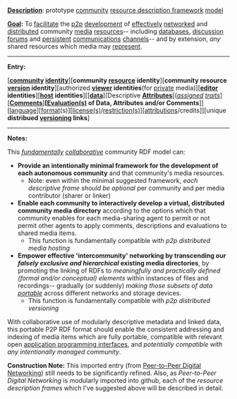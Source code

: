**[Description](https://github.com/gcassel/Modular-Organization-Terminology/blob/master/terms/describe.md)**:  prototype [community](https://github.com/gcassel/Modular-Organization-Terminology/blob/master/terms/community.md) [resource description framework](https://github.com/gcassel/Modular-Organization-Terminology/blob/master/compound-terms/RDF.md) [model](https://github.com/gcassel/Modular-Organization-Terminology/blob/master/terms/model.md)  

**[Goal](https://github.com/gcassel/Modular-Organization-Terminology/blob/master/terms/goal.md):**  To [facilitate](https://github.com/gcassel/Modular-Organization-Terminology/blob/master/terms/facilitate.md) the [p2p](https://github.com/gcassel/Modular-Organization-Terminology/blob/master/compound-terms/P2P.md) [development](https://github.com/gcassel/Modular-Organization-Terminology/blob/master/terms/develop.md) of [effectively](https://github.com/gcassel/Modular-Organization-Terminology/blob/master/terms/effective.md) [networked](https://github.com/gcassel/Modular-Organization-Terminology/blob/master/terms/network.md) and [distributed](https://github.com/gcassel/Modular-Organization-Terminology/blob/master/terms/distribute.md) community [media](https://github.com/gcassel/Modular-Organization-Terminology/blob/master/terms/media.md) [resources](https://github.com/gcassel/Modular-Organization-Terminology/blob/master/terms/resource.md)-- including [databases](https://github.com/gcassel/Modular-Organization-Terminology/blob/master/terms/database.md), [discussion](https://github.com/gcassel/Modular-Organization-Terminology/blob/master/terms/discussion.md) [forums](https://github.com/gcassel/Modular-Organization-Terminology/blob/master/terms/forum.md) and [persistent](https://github.com/gcassel/Modular-Organization-Terminology/blob/master/terms/persist.md) [communications](https://github.com/gcassel/Modular-Organization-Terminology/blob/master/terms/communication.md) [channels](https://github.com/gcassel/Modular-Organization-Terminology/blob/master/terms/channel.md)-- and by extension, *any* shared resources which media may [represent](https://github.com/gcassel/Modular-Organization-Terminology/blob/master/terms/representation.md).

------------------

**Entry:**

[**[community](https://github.com/gcassel/Modular-Organization-Terminology/blob/master/terms/community.md) [identity](https://github.com/gcassel/Modular-Organization-Terminology/blob/master/terms/identity.md)**][**community [resource](https://github.com/gcassel/Modular-Organization-Terminology/blob/master/terms/resource.md) identity**][**community resource [version](https://github.com/gcassel/Modular-Organization-Terminology/blob/master/terms/version.md) identity**][authorized **[viewer](https://github.com/gcassel/Modular-Organization-Terminology/blob/master/terms/view.md) identities**(for [private](https://github.com/gcassel/Modular-Organization-Terminology/blob/master/terms/private.md) media)][**[editor](https://github.com/gcassel/Modular-Organization-Terminology/blob/master/terms/editor.md) identities**][**[host](https://github.com/gcassel/Modular-Organization-Terminology/blob/master/terms/host.md) identities**][[**[data](https://github.com/gcassel/Modular-Organization-Terminology/blob/master/terms/data.md)**][Descriptive **[Attributes](https://github.com/gcassel/Modular-Organization-Terminology/blob/master/terms/attribute.md)**[(*[assigned](https://github.com/gcassel/Modular-Organization-Terminology/blob/master/terms/assign.md) [traits](https://github.com/gcassel/Modular-Organization-Terminology/blob/master/terms/trait.md)*][**[Comments](https://github.com/gcassel/Modular-Organization-Terminology/blob/master/terms/comment.md)**]**[[Evaluation(s)](https://github.com/gcassel/Modular-Organization-Terminology/blob/master/terms/evaluate.md) of Data, Attributes and/or Comments**]][[language](https://github.com/gcassel/Modular-Organization-Terminology/blob/master/terms/language.md)][[format](https://github.com/gcassel/Modular-Organization-Terminology/blob/master/terms/format.md)(s)][[license(s)](https://github.com/gcassel/Modular-Organization-Terminology/blob/master/terms/license.md)/[restriction(s)](https://github.com/gcassel/Modular-Organization-Terminology/blob/master/terms/restriction.md)][[attributions](https://github.com/gcassel/Modular-Organization-Terminology/blob/master/terms/attribution.md)/credits]][unique **distribued [versioning](https://github.com/gcassel/Modular-Organization-Terminology/blob/master/terms/version.md) links**]

------------------

**Notes:** 

This *[fundamentally](https://github.com/gcassel/Modular-Organization-Terminology/blob/master/terms/base.md) [collaborative](https://github.com/gcassel/Modular-Organization-Terminology/blob/master/terms/collaboration.md)* community RDF model can:
 
* **Provide an intentionally minimal framework for the development of each autonomous community** and that community's media resources.
   * Note: even within the minimal suggested framework, *each descriptive frame should be optional* per community and per media contributor (sharer or linker)  
* **Enable each community to interactively develop a virtual, distributed community media directory** according to the options which that community enables for each media-sharing agent to permit or not permit other agents to apply comments, descriptions and evaluations to shared media items.
   * This function is fundamentally compatible with *p2p distributed media hosting*
* **Empower effective 'intercommunity' networking by transcending our *falsely exclusive and hierarchical* existing media directories**, by promoting the linking of RDFs to *meaningfully and practically defined (formal and/or conceptual) elements* within instances of files and recordings-- gradually (or suddenly) *making those subsets of data [portable](https://github.com/gcassel/Modular-Organization-Terminology/blob/master/terms/portable.md)* across different networks and storage devices.
   * This function is fundamentally compatible with *p2p distributed versioning*

With collaborative use of modularly descriptive metadata and linked data, this portable P2P RDF format should enable the consistent addressing and indexing of media items which are fully portable, compatible with relevant open [application programming interfaces](https://github.com/gcassel/Modular-Organization-Terminology/blob/master/compound-terms/API.md), and *potentially compatible with any intentionally managed community*.

**Construction Note:**  This imported entry (from [Peer-to-Peer Digital Networking](https://docs.google.com/document/d/1O7tJQVMHETSoWRpYC9eYsqi58ELL0Euv6L6d21LC6m0/edit?usp=sharing)) still needs to be significantly refined.  Also, as *Peer-to-Peer Digital Networking* is modularly imported into github, each of the *resource description frames* which I've suggested above will be described in detail.
